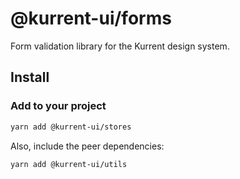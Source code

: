 # @kurrent-ui/forms

Form validation library for the Kurrent design system.

## Install

### Add to your project

```sh
yarn add @kurrent-ui/stores
```

Also, include the peer dependencies:

```sh
yarn add @kurrent-ui/utils
```
